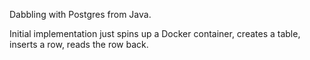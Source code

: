 Dabbling with Postgres from Java.

Initial implementation just spins up a Docker container, creates a table, inserts a row, reads the row back.
